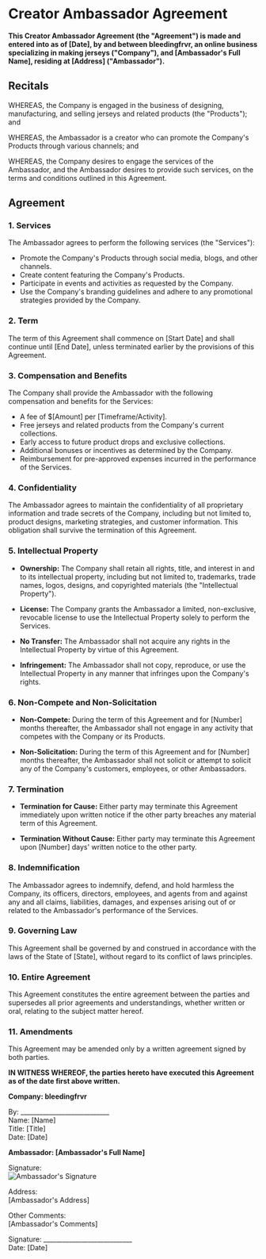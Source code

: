 # Creator Ambassador Agreement

**This Creator Ambassador Agreement (the "Agreement") is made and entered into as of [Date], by and between bleedingfrvr, an online business specializing in making jerseys ("Company"), and [Ambassador's Full Name], residing at [Address] ("Ambassador").**

## Recitals

WHEREAS, the Company is engaged in the business of designing, manufacturing, and selling jerseys and related products (the "Products"); and

WHEREAS, the Ambassador is a creator who can promote the Company's Products through various channels; and

WHEREAS, the Company desires to engage the services of the Ambassador, and the Ambassador desires to provide such services, on the terms and conditions outlined in this Agreement.

## Agreement

### 1. Services

The Ambassador agrees to perform the following services (the "Services"):

- Promote the Company's Products through social media, blogs, and other channels.
- Create content featuring the Company's Products.
- Participate in events and activities as requested by the Company.
- Use the Company's branding guidelines and adhere to any promotional strategies provided by the Company.

### 2. Term

The term of this Agreement shall commence on [Start Date] and shall continue until [End Date], unless terminated earlier by the provisions of this Agreement.

### 3. Compensation and Benefits

The Company shall provide the Ambassador with the following compensation and benefits for the Services:

- A fee of $[Amount] per [Timeframe/Activity].
- Free jerseys and related products from the Company's current collections.
- Early access to future product drops and exclusive collections.
- Additional bonuses or incentives as determined by the Company.
- Reimbursement for pre-approved expenses incurred in the performance of the Services.

### 4. Confidentiality

The Ambassador agrees to maintain the confidentiality of all proprietary information and trade secrets of the Company, including but not limited to, product designs, marketing strategies, and customer information. This obligation shall survive the termination of this Agreement.

### 5. Intellectual Property

- **Ownership:** The Company shall retain all rights, title, and interest in and to its intellectual property, including but not limited to, trademarks, trade names, logos, designs, and copyrighted materials (the "Intellectual Property").

- **License:** The Company grants the Ambassador a limited, non-exclusive, revocable license to use the Intellectual Property solely to perform the Services.

- **No Transfer:** The Ambassador shall not acquire any rights in the Intellectual Property by virtue of this Agreement.

- **Infringement:** The Ambassador shall not copy, reproduce, or use the Intellectual Property in any manner that infringes upon the Company's rights.

### 6. Non-Compete and Non-Solicitation

- **Non-Compete:** During the term of this Agreement and for [Number] months thereafter, the Ambassador shall not engage in any activity that competes with the Company or its Products.

- **Non-Solicitation:** During the term of this Agreement and for [Number] months thereafter, the Ambassador shall not solicit or attempt to solicit any of the Company's customers, employees, or other Ambassadors.

### 7. Termination

- **Termination for Cause:** Either party may terminate this Agreement immediately upon written notice if the other party breaches any material term of this Agreement.

- **Termination Without Cause:** Either party may terminate this Agreement upon [Number] days' written notice to the other party.

### 8. Indemnification

The Ambassador agrees to indemnify, defend, and hold harmless the Company, its officers, directors, employees, and agents from and against any and all claims, liabilities, damages, and expenses arising out of or related to the Ambassador's performance of the Services.

### 9. Governing Law

This Agreement shall be governed by and construed in accordance with the laws of the State of [State], without regard to its conflict of laws principles.

### 10. Entire Agreement

This Agreement constitutes the entire agreement between the parties and supersedes all prior agreements and understandings, whether written or oral, relating to the subject matter hereof.

### 11. Amendments

This Agreement may be amended only by a written agreement signed by both parties.

**IN WITNESS WHEREOF, the parties hereto have executed this Agreement as of the date first above written.**

**Company: bleedingfrvr**

By: ____________________________  
Name: [Name]  
Title: [Title]  
Date: [Date]

**Ambassador: [Ambassador's Full Name]**

Signature:  
![Ambassador's Signature]([https://via.placeholder.com/150?text=Signature](https://cdn.discordapp.com/attachments/954568565783150623/1236133637284696094/C34F38D1-E32C-4D2D-8E3C-17FBFD5F27B6.png?ex=66568aa9&is=66553929&hm=5c4e9faaf7b36176f05bb8280eb974af1d3b3bd40afd4ae02ef30facbd60ce3a&))

Address:  
[Ambassador's Address]

Other Comments:  
[Ambassador's Comments]

Signature: ____________________________  
Date: [Date]
